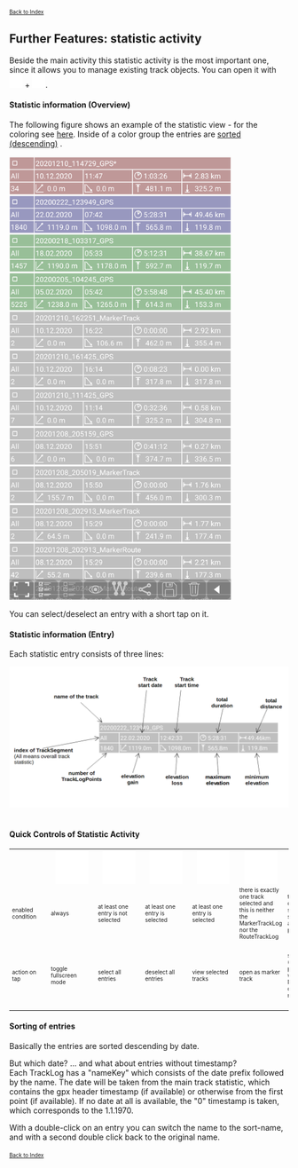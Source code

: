 <small><small>[Back to Index](../../../index.md)</small></small>

## Further Features: statistic activity

Beside the main activity this statistic activity is the most important one, since it allows you to manage
existing track objects. You can open it with
<img src="../../../icons/group_task.svg" width="24"/> + <img src="../../../icons/statistik.svg" width="24"/>.

#### Statistic information (Overview)

The following figure shows an example of the statistic view - for the coloring see [here](../../track.md).
Inside of a color group the entries are <a href="#sort">sorted (descending)</a> .

<img src="./stat2.png" width="400" />&nbsp;

You can select/deselect an entry with a short tap on it.

#### Statistic information (Entry)

Each statistic entry consists of three lines:

<img src="./stat3.png" width="600" />&nbsp;



#### Quick Controls of Statistic Activity

<table style="font-size: x-small">
<th width="12%" style="text-align:center; min-width:60px; max-width:60px"> </th>
<td width="12%" style="text-align:center; min-width:75px"><img src="../../../icons/fullscreen.svg" width="60px" height="60px"></td>
<td width="12%" style="text-align:center; min-width:75px"><img src="../../../icons/select_all.svg" width="60px" height="60px"></td>
<td width="12%" style="text-align:center; min-width:75px"><img src="../../../icons/deselect_all.svg" width="60px" height="60px"></td>
<td width="12%" style="text-align:center; min-width:75px"><img src="../../../icons/show.svg" width="60px" height="60px"></td>
<td width="12%" style="text-align:center; min-width:75px"><img src="../../../icons/mtlr.svg" width="60px" height="60px"></td>
<td width="12%" style="text-align:center; min-width:75px"><img src="../../../icons/share.svg" width="60px" height="60px"></td>
<td width="12%" style="text-align:center; min-width:75px"><img src="../../../icons/save.svg" width="60px" height="60px"></td>
<td width="12%" style="text-align:center; min-width:75px"><img src="../../../icons/delete.svg" width="60px" height="60px"></td>
<td width="12%" style="text-align:center; min-width:75px"><img src="../../../icons/back.svg" width="60px" height="60px"></td>


<tr>
    <td>enabled condition</td>
    <td>always</td>
    <td>at least one entry is not selected</td>
    <td>at least one entry is selected</td>
    <td>at least one entry is selected</td>
    <td>there is exactly one track selected and this is neither the MarkerTrackLog nor the RouteTrackLog</td>
    <td>there is at least one track selected and all selected tracks are stored persistent</td>
    <td>there is at least one modified (not yet saved) track in the selected set</td>
    <td>there is at least one track selected and none of the RecordingTrackLog, MarkerTrackLog and
RouteTrackLog is in the set of selected tracks</td>
    <td>always</td>
</tr>
<tr>
    <td>action on tap</td>
    <td>toggle fullscreen mode</td>
    <td>select all entries</td>
    <td>deselect all entries</td>
    <td>view selected tracks</td>
    <td>open as marker track</td>
    <td>share tracks (Always
the persistent gpx will be shared. Not yet saved changes are not included!)</td>
    <td>save tracks (Modified tracks
are marked with a "*" at the end of the name. Unmodified tracks are untouched by this operation.)</td>
    <td>delete tracks</td>
    <td>back to main activity</td>
</tr>
</table>


#### <a id="sort">Sorting of entries</a>

Basically the entries are sorted descending by date.

But which date? ... and what about entries without timestamp?  
Each TrackLog has a "nameKey" which consists of the date prefix followed by the name.
The date will be taken from the main track statistic, which contains the gpx header timestamp (if available) or otherwise from the first point (if available).
If no date at all is available, the "0" timestamp is taken, which corresponds to the 1.1.1970.

With a double-click on an entry you can switch the name to the sort-name, and with a second double click back to the original name.



<small><small>[Back to Index](../../../index.md)</small></small>
